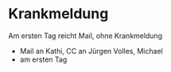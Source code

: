 Krankmeldung
============
Am ersten Tag reicht Mail, ohne Krankmeldung

- Mail an Kathi, CC an Jürgen Volles, Michael 
- am ersten Tag